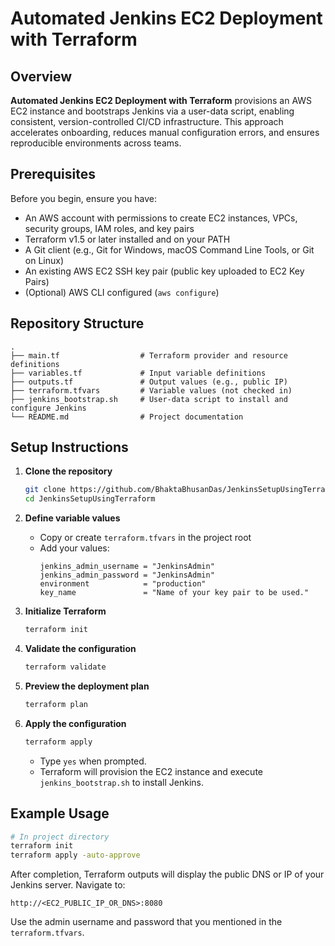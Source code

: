 # Automated Jenkins EC2 Deployment with Terraform

## Overview  
**Automated Jenkins EC2 Deployment with Terraform** provisions an AWS EC2 instance and bootstraps Jenkins via a user-data script, enabling consistent, version-controlled CI/CD infrastructure. This approach accelerates onboarding, reduces manual configuration errors, and ensures reproducible environments across teams.

## Prerequisites  
Before you begin, ensure you have:  
- An AWS account with permissions to create EC2 instances, VPCs, security groups, IAM roles, and key pairs  
- Terraform v1.5 or later installed and on your PATH  
- A Git client (e.g., Git for Windows, macOS Command Line Tools, or Git on Linux)  
- An existing AWS EC2 SSH key pair (public key uploaded to EC2 Key Pairs)  
- (Optional) AWS CLI configured (`aws configure`)  

## Repository Structure  
```text
.
├── main.tf                  # Terraform provider and resource definitions  
├── variables.tf             # Input variable definitions  
├── outputs.tf               # Output values (e.g., public IP)  
├── terraform.tfvars         # Variable values (not checked in)  
├── jenkins_bootstrap.sh     # User-data script to install and configure Jenkins  
└── README.md                # Project documentation  
```

## Setup Instructions

1. **Clone the repository**  
   ```bash
   git clone https://github.com/BhaktaBhusanDas/JenkinsSetupUsingTerraform.git
   cd JenkinsSetupUsingTerraform
   ```

2. **Define variable values**  
   - Copy or create `terraform.tfvars` in the project root  
   - Add your values:
     ```hcl
     jenkins_admin_username = "JenkinsAdmin"
     jenkins_admin_password = "JenkinsAdmin"
     environment            = "production"
     key_name               = "Name of your key pair to be used."
     ```

3. **Initialize Terraform**  
   ```bash
   terraform init
   ```

4. **Validate the configuration**  
   ```bash
   terraform validate
   ```

5. **Preview the deployment plan**  
   ```bash
   terraform plan
   ```

6. **Apply the configuration**  
   ```bash
   terraform apply
   ```
   - Type `yes` when prompted.  
   - Terraform will provision the EC2 instance and execute `jenkins_bootstrap.sh` to install Jenkins.

## Example Usage

```bash
# In project directory
terraform init
terraform apply -auto-approve
```

After completion, Terraform outputs will display the public DNS or IP of your Jenkins server. Navigate to:  
```
http://<EC2_PUBLIC_IP_OR_DNS>:8080
```
Use the admin username and password that you mentioned in the `terraform.tfvars`.